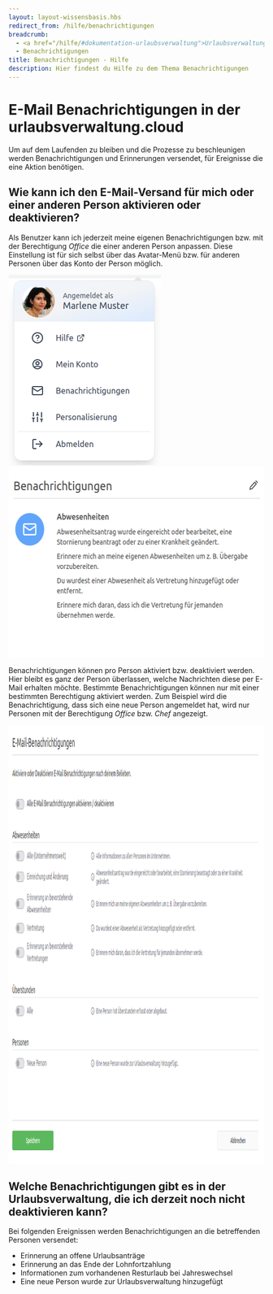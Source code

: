 ```yaml
---
layout: layout-wissensbasis.hbs
redirect_from: /hilfe/benachrichtigungen
breadcrumb:
  - <a href="/hilfe/#dokumentation-urlaubsverwaltung">Urlaubsverwaltung</a>
  - Benachrichtigungen
title: Benachrichtigungen - Hilfe
description: Hier findest du Hilfe zu dem Thema Benachrichtigungen
---
```


# E-Mail Benachrichtigungen in der urlaubsverwaltung.cloud

Um auf dem Laufenden zu bleiben und die Prozesse zu beschleunigen werden Benachrichtigungen
und Erinnerungen versendet, für Ereignisse die eine Aktion benötigen.

## Wie kann ich den E-Mail-Versand für mich oder einer anderen Person aktivieren oder deaktivieren?

Als Benutzer kann ich jederzeit meine eigenen Benachrichtigungen bzw. mit der Berechtigung _Office_ die einer anderen
Person anpassen. Diese Einstellung ist für sich selbst über das Avatar-Menü bzw. für anderen Personen über das Konto
der Person möglich.

<p class="flex flex-col items-start md:flex-row md:space-x-8">
    <picture>
        <source srcset="avatar_menue.avif" type="image/avif" />
        <source srcset="avatar_menue.webp" type="image/webp" />
        <img
          src="avatar_menue.png"
          alt="Über das Avatar-Menü gelangt man zu den Benachrichtigungen"
          decoding="async"
          loading="lazy"
          width="300"
          height="375"
        />
    </picture>
    <picture>
        <source srcset="konto_benachrichtigungen.avif" type="image/avif" />
        <source srcset="konto_benachrichtigungen.webp" type="image/webp" />
        <img
          src="konto_benachrichtigungen.png"
          alt="Über das Konto einer Person gelangt man zu den Benachrichtigungen"
          decoding="async"
          loading="lazy"
          width="567"
          height="375"
        />
    </picture>
</p>

Benachrichtigungen können pro Person aktiviert bzw. deaktiviert werden. Hier bleibt es ganz der Person
überlassen, welche Nachrichten diese per E-Mail erhalten möchte. Bestimmte Benachrichtigungen können nur mit einer
bestimmten Berechtigung aktiviert werden. Zum Beispiel wird die Benachrichtigung, dass sich eine neue Person angemeldet
hat, wird nur Personen mit der Berechtigung _Office_ bzw. _Chef_ angezeigt.

<p>
<picture>
    <source srcset="benachrichtigung.avif" type="image/avif" />
    <source srcset="benachrichtigung.webp" type="image/webp" />
    <img
      src="benachrichtigung.png"
      alt="Aktivieren bzw. deaktivieren von Benachrichtigungen pro Person"
      decoding="async"
      loading="lazy"
      width="1198"
      height="864"
    />
</picture>
</p>

## Welche Benachrichtigungen gibt es in der Urlaubsverwaltung, die ich derzeit noch nicht deaktivieren kann?

Bei folgenden Ereignissen werden Benachrichtigungen an die betreffenden Personen versendet:

- Erinnerung an offene Urlaubsanträge
- Erinnerung an das Ende der Lohnfortzahlung
- Informationen zum vorhandenen Resturlaub bei Jahreswechsel
- Eine neue Person wurde zur Urlaubsverwaltung hinzugefügt
